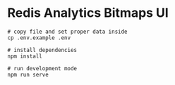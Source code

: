 # Redis Analytics Bitmaps UI

```
# copy file and set proper data inside
cp .env.example .env

# install dependencies
npm install

# run development mode
npm run serve
```
